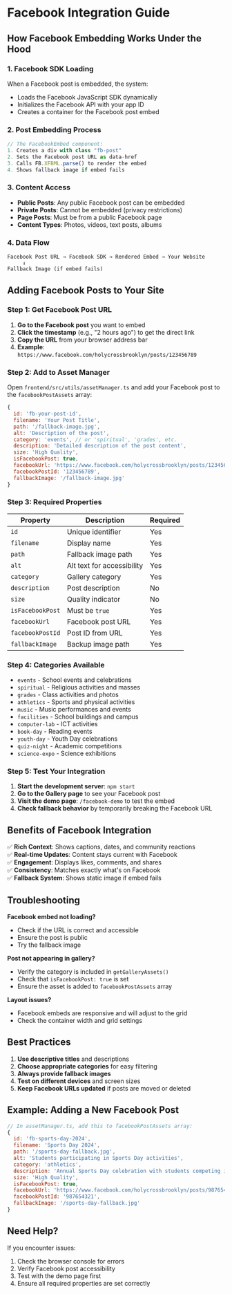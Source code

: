 # Facebook Integration Guide

## How Facebook Embedding Works Under the Hood

### 1. **Facebook SDK Loading**
When a Facebook post is embedded, the system:
- Loads the Facebook JavaScript SDK dynamically
- Initializes the Facebook API with your app ID
- Creates a container for the Facebook post embed

### 2. **Post Embedding Process**
```javascript
// The FacebookEmbed component:
1. Creates a div with class "fb-post"
2. Sets the Facebook post URL as data-href
3. Calls FB.XFBML.parse() to render the embed
4. Shows fallback image if embed fails
```

### 3. **Content Access**
- **Public Posts**: Any public Facebook post can be embedded
- **Private Posts**: Cannot be embedded (privacy restrictions)
- **Page Posts**: Must be from a public Facebook page
- **Content Types**: Photos, videos, text posts, albums

### 4. **Data Flow**
```
Facebook Post URL → Facebook SDK → Rendered Embed → Your Website
     ↓
Fallback Image (if embed fails)
```

## Adding Facebook Posts to Your Site

### Step 1: Get Facebook Post URL
1. **Go to the Facebook post** you want to embed
2. **Click the timestamp** (e.g., "2 hours ago") to get the direct link
3. **Copy the URL** from your browser address bar
4. **Example**: `https://www.facebook.com/holycrossbrooklyn/posts/123456789`

### Step 2: Add to Asset Manager
Open `frontend/src/utils/assetManager.ts` and add your Facebook post to the `facebookPostAssets` array:

```javascript
{
  id: 'fb-your-post-id',
  filename: 'Your Post Title',
  path: '/fallback-image.jpg',
  alt: 'Description of the post',
  category: 'events', // or 'spiritual', 'grades', etc.
  description: 'Detailed description of the post content',
  size: 'High Quality',
  isFacebookPost: true,
  facebookUrl: 'https://www.facebook.com/holycrossbrooklyn/posts/123456789',
  facebookPostId: '123456789',
  fallbackImage: '/fallback-image.jpg'
}
```

### Step 3: Required Properties

| Property | Description | Required |
|----------|-------------|----------|
| `id` | Unique identifier | Yes |
| `filename` | Display name | Yes |
| `path` | Fallback image path | Yes |
| `alt` | Alt text for accessibility | Yes |
| `category` | Gallery category | Yes |
| `description` | Post description | No |
| `size` | Quality indicator | No |
| `isFacebookPost` | Must be `true` | Yes |
| `facebookUrl` | Facebook post URL | Yes |
| `facebookPostId` | Post ID from URL | Yes |
| `fallbackImage` | Backup image path | Yes |

### Step 4: Categories Available
- `events` - School events and celebrations
- `spiritual` - Religious activities and masses
- `grades` - Class activities and photos
- `athletics` - Sports and physical activities
- `music` - Music performances and events
- `facilities` - School buildings and campus
- `computer-lab` - ICT activities
- `book-day` - Reading events
- `youth-day` - Youth Day celebrations
- `quiz-night` - Academic competitions
- `science-expo` - Science exhibitions

### Step 5: Test Your Integration

1. **Start the development server**: `npm start`
2. **Go to the Gallery page** to see your Facebook post
3. **Visit the demo page**: `/facebook-demo` to test the embed
4. **Check fallback behavior** by temporarily breaking the Facebook URL

## Benefits of Facebook Integration

✅ **Rich Context**: Shows captions, dates, and community reactions  
✅ **Real-time Updates**: Content stays current with Facebook  
✅ **Engagement**: Displays likes, comments, and shares  
✅ **Consistency**: Matches exactly what's on Facebook  
✅ **Fallback System**: Shows static image if embed fails  

## Troubleshooting

**Facebook embed not loading?**
- Check if the URL is correct and accessible
- Ensure the post is public
- Try the fallback image

**Post not appearing in gallery?**
- Verify the category is included in `getGalleryAssets()`
- Check that `isFacebookPost: true` is set
- Ensure the asset is added to `facebookPostAssets` array

**Layout issues?**
- Facebook embeds are responsive and will adjust to the grid
- Check the container width and grid settings

## Best Practices

1. **Use descriptive titles** and descriptions
2. **Choose appropriate categories** for easy filtering
3. **Always provide fallback images**
4. **Test on different devices** and screen sizes
5. **Keep Facebook URLs updated** if posts are moved or deleted

## Example: Adding a New Facebook Post

```javascript
// In assetManager.ts, add this to facebookPostAssets array:
{
  id: 'fb-sports-day-2024',
  filename: 'Sports Day 2024',
  path: '/sports-day-fallback.jpg',
  alt: 'Students participating in Sports Day activities',
  category: 'athletics',
  description: 'Annual Sports Day celebration with students competing in various athletic events',
  size: 'High Quality',
  isFacebookPost: true,
  facebookUrl: 'https://www.facebook.com/holycrossbrooklyn/posts/987654321',
  facebookPostId: '987654321',
  fallbackImage: '/sports-day-fallback.jpg'
}
```

## Need Help?

If you encounter issues:
1. Check the browser console for errors
2. Verify Facebook post accessibility
3. Test with the demo page first
4. Ensure all required properties are set correctly 